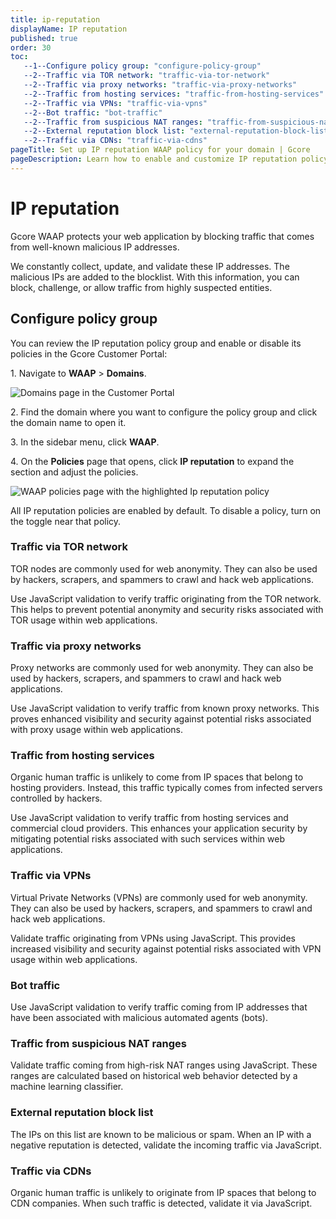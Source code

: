 ```yaml
---
title: ip-reputation
displayName: IP reputation
published: true
order: 30
toc:
   --1--Configure policy group: "configure-policy-group"
   --2--Traffic via TOR network: "traffic-via-tor-network"
   --2--Traffic via proxy networks: "traffic-via-proxy-networks"
   --2--Traffic from hosting services: "traffic-from-hosting-services"
   --2--Traffic via VPNs: "traffic-via-vpns"
   --2--Bot traffic: "bot-traffic"
   --2--Traffic from suspicious NAT ranges: "traffic-from-suspicious-nat-ranges"
   --2--External reputation block list: "external-reputation-block-list"
   --2--Traffic via CDNs: "traffic-via-cdns"     
pageTitle: Set up IP reputation WAAP policy for your domain | Gcore
pageDescription: Learn how to enable and customize IP reputation policy.
---
```

# IP reputation

Gcore WAAP protects your web application by blocking traffic that comes from well-known malicious IP addresses.  

We constantly collect, update, and validate these IP addresses. The malicious IPs are added to the blocklist. With this information, you can block, challenge, or allow traffic from highly suspected entities.  

## Configure policy group 

You can review the IP reputation policy group and enable or disable its policies in the Gcore Customer Portal: 

1\. Navigate to **WAAP** > **Domains**. 

<img src="https://assets.gcore.pro/docs/waap/waap-policies/ip-reputation/domains-page.png" alt="Domains page in the Customer Portal">

2\. Find the domain where you want to configure the policy group and click the domain name to open it.  

3\. In the sidebar menu, click **WAAP**. 

4\. On the **Policies** page that opens, click **IP reputation** to expand the section and adjust the policies. 

<img src="https://assets.gcore.pro/docs/waap/waap-policies/ip-reputation/ip-reputation.png" alt="WAAP policies page with the highlighted Ip reputation policy">

<alert-element type="info" title="Info">

All IP reputation policies are enabled by default. To disable a policy, turn on the toggle near that policy. 

</alert-element>

### Traffic via TOR network 

TOR nodes are commonly used for web anonymity. They can also be used by hackers, scrapers, and spammers to crawl and hack web applications. 

Use JavaScript validation to verify traffic originating from the TOR network. This helps to prevent potential anonymity and security risks associated with TOR usage within web applications. 

### Traffic via proxy networks 

Proxy networks are commonly used for web anonymity. They can also be used by hackers, scrapers, and spammers to crawl and hack web applications. 

Use JavaScript validation to verify traffic from known proxy networks. This proves enhanced visibility and security against potential risks associated with proxy usage within web applications. 

### Traffic from hosting services 

Organic human traffic is unlikely to come from IP spaces that belong to hosting providers. Instead, this traffic typically comes from infected servers controlled by hackers. 

Use JavaScript validation to verify traffic from hosting services and commercial cloud providers. This enhances your application security by mitigating potential risks associated with such services within web applications. 

### Traffic via VPNs 

Virtual Private Networks (VPNs) are commonly used for web anonymity. They can also be used by hackers, scrapers, and spammers to crawl and hack web applications. 

Validate traffic originating from VPNs using JavaScript. This provides increased visibility and security against potential risks associated with VPN usage within web applications. 

### Bot traffic 

Use JavaScript validation to verify traffic coming from IP addresses that have been associated with malicious automated agents (bots). 

### Traffic from suspicious NAT ranges 

Validate traffic coming from high-risk NAT ranges using JavaScript. These ranges are calculated based on historical web behavior detected by a machine learning classifier. 

### External reputation block list 

The IPs on this list are known to be malicious or spam. When an IP with a negative reputation is detected, validate the incoming traffic via JavaScript. 

### Traffic via CDNs 

Organic human traffic is unlikely to originate from IP spaces that belong to CDN companies. When such traffic is detected, validate it via JavaScript. 